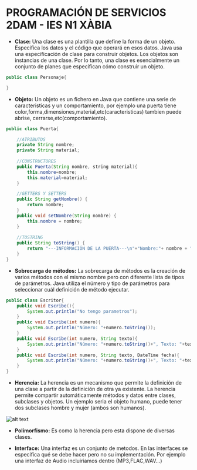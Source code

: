 # PROGRAMACIÓN DE SERVICIOS 2DAM - IES N1 XÀBIA
 
* **Clase:** Una clase es una plantilla que define la forma de un objeto. Especifica los datos y el código que operará en esos datos. Java usa una especificación de clase para construir objetos. Los objetos son instancias de una clase. Por lo tanto, una clase es esencialmente un conjunto de planes que especifican cómo construir un objeto.
```java
public class Personaje{

}
```
* **Objeto:** Un objeto es un fichero en Java que contiene una serie de caracteristicas y un comportamiento, por ejemplo una puerta tiene color,forma,dimensiones,material,etc(caracteristicas) tambien puede abrise, cerrarse,etc(comportamiento).
```java
public class Puerta{

	//ATRIBUTOS
	private String nombre;
	private String material;
	
	//CONSTRUCTORES
	public Puerta(String nombre, string material){
		this.nombre=nombre;
		this.material=material;
	}

	//GETTERS Y SETTERS
	public String getNombre() {
		return nombre;
	}
	public void setNombre(String nombre) {
		this.nombre = nombre;
	}
	
	//TOSTRING
	public String toString() {
		return "---INFORMACIÓN DE LA PUERTA---\n"+"Nombre:"+ nombre + "\nMaterial:" + material;
	}
}
```
* **Sobrecarga de métodos:** La sobrecarga de métodos es la creación de varios métodos con el mismo nombre pero con diferente lista de tipos de parámetros. Java utiliza el número y tipo de parámetros para seleccionar cuál definición de método ejecutar. 
```java
public class Escritor{
	public void Escribe(){
		System.out.println("No tengo parametros");
	}
	public void Escribe(int numero){
		System.out.println("Número: "+numero.toString());
	}
	public void Escribe(int numero, String texto){
		System.out.println("Número: "+numero.toString()+", Texto: "+texto);
	}
	public void Escribe(int numero, String texto, DateTime fecha){
		System.out.println("Número: "+numero.toString()+", Texto: "+texto+", Fecha: "+fecha.toString());
	}
}
```
* **Herencia:** La herencia es un mecanismo que permite la definición de una clase a partir de la definición de otra ya existente. La herencia permite compartir automáticamente métodos y datos entre clases, subclases y objetos.  Un ejemplo seria el objeto humano, puede tener dos subclases hombre y mujer (ambos son humanos).

![alt text](https://jarroba.com/wp-content/uploads/2014/04/PolimorfismoFutbol-diag.jpg "Herencia")

* **Polimorfismo:** Es como la herencia pero esta dispone de diversas clases.

* **Interface:** Una interfaz es un conjunto de metodos. En las interfaces se especifica qué se debe hacer pero no su implementación. Por ejemplo una interfaz de Audio incluiriamos dentro (MP3,FLAC,WAV...)
